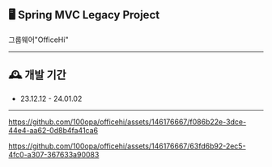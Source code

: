 ## 🖥️ Spring MVC Legacy Project
그룹웨어"OfficeHi"
<br>

---

## 🕰️ 개발 기간
* 23.12.12 - 24.01.02
---



https://github.com/100opa/officehi/assets/146176667/f086b22e-3dce-44e4-aa62-0d8b4fa41ca6


https://github.com/100opa/officehi/assets/146176667/63fd6b92-2ec5-4fc0-a307-367633a90083
